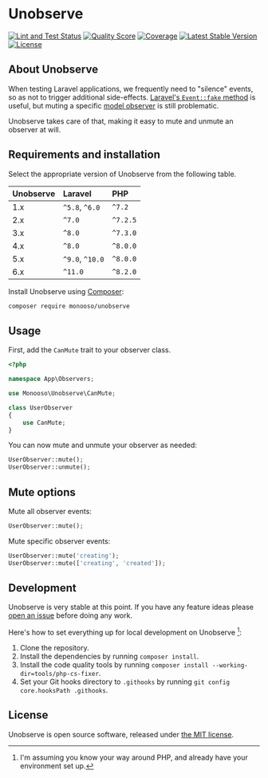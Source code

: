 # Unobserve

<p>
  <a href="https://github.com/monooso/unobserve/actions/workflows/lint-and-test.yml"><img src="https://github.com/monooso/unobserve/actions/workflows/lint-and-test.yml/badge.svg" alt="Lint and Test Status"/></a>
  <a href="https://scrutinizer-ci.com/g/monooso/unobserve"><img src="https://img.shields.io/scrutinizer/g/monooso/unobserve.svg" alt="Quality Score"/></a>
  <a href="https://scrutinizer-ci.com/g/monooso/unobserve"><img src="https://img.shields.io/scrutinizer/coverage/g/monooso/unobserve.svg" alt="Coverage"/></a>
  <a href="https://packagist.org/packages/monooso/unobserve"><img src="https://poser.pugx.org/monooso/unobserve/v/stable.svg" alt="Latest Stable Version"/></a>
  <a href="https://packagist.org/packages/monooso/unobserve"><img src="https://poser.pugx.org/monooso/unobserve/license.svg" alt="License"/></a>
</p>

## About Unobserve
When testing Laravel applications, we frequently need to "silence" events, so as not to trigger additional side-effects. [Laravel's `Event::fake` method](https://laravel.com/docs/mocking#event-fake) is useful, but muting a specific [model observer](https://laravel.com/docs/eloquent#observers) is still problematic.

Unobserve takes care of that, making it easy to mute and unmute an observer at will.

## Requirements and installation
Select the appropriate version of Unobserve from the following table.

| Unobserve | Laravel | PHP |
|:-------|:-----------------|:------------|
| 1.x    | `^5.8`, `^6.0`   | `^7.2`      |
| 2.x    | `^7.0`           | `^7.2.5`    |
| 3.x    | `^8.0`           | `^7.3.0`    |
| 4.x    | `^8.0`           | `^8.0.0`    |
| 5.x    | `^9.0`, `^10.0`  | `^8.0.0`    |
| 6.x    | `^11.0`          | `^8.2.0`    |

Install Unobserve using [Composer](https://getcomposer.org/):

```bash
composer require monooso/unobserve
```

## Usage
First, add the `CanMute` trait to your observer class.

```php
<?php

namespace App\Observers;

use Monooso\Unobserve\CanMute;

class UserObserver
{
    use CanMute;
}
```

You can now mute and unmute your observer as needed:

```php
UserObserver::mute();
UserObserver::unmute();
```

## Mute options

Mute all observer events:

```php
UserObserver::mute();
```

Mute specific observer events:

```php
UserObserver::mute('creating');
UserObserver::mute(['creating', 'created']);
```

## Development
Unobserve is very stable at this point. If you have any feature ideas please [open an issue](https://github.com/monooso/unobserve/issues/new) before doing any work.

Here's how to set everything up for local development on Unobserve [^development]:

[^development]: I'm assuming you know your way around PHP, and already have your environment set up.

1. Clone the repository.
2. Install the dependencies by running `composer install`.
3. Install the code quality tools by running `composer install --working-dir=tools/php-cs-fixer`.
4. Set your Git hooks directory to `.githooks` by running `git config core.hooksPath .githooks`.

## License
Unobserve is open source software, released under [the MIT license](https://github.com/monooso/unobserve/blob/master/LICENSE.txt).
